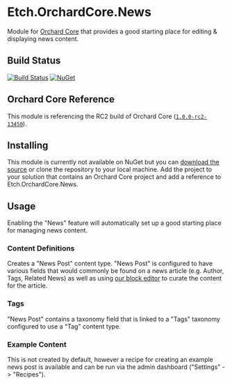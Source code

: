 # Etch.OrchardCore.News

Module for [Orchard Core](https://github.com/OrchardCMS/OrchardCore) that provides a good starting place for editing & displaying news content.

## Build Status

[![Build Status](https://secure.travis-ci.org/etchuk/Etch.OrchardCore.News.png?branch=master)](http://travis-ci.org/etchuk/Etch.OrchardCore.News) [![NuGet](https://img.shields.io/nuget/v/Etch.OrchardCore.News.svg)](https://www.nuget.org/packages/Etch.OrchardCore.News)

## Orchard Core Reference

This module is referencing the RC2 build of Orchard Core ([`1.0.0-rc2-13450`](https://www.nuget.org/packages/OrchardCore.Module.Targets/1.0.0-rc2-13450)).

## Installing

This module is currently not available on NuGet but you can [download the source](https://github.com/etchuk/Etch.OrchardCore.Fields/archive/master.zip) or clone the repository to your local machine. Add the project to your solution that contains an Orchard Core project and add a reference to Etch.OrchardCore.News.

## Usage

Enabling the "News" feature will automatically set up a good starting place for managing news content.

### Content Definitions

Creates a "News Post" content type. "News Post" is configured to have various fields that would commonly be found on a news article (e.g. Author, Tags, Related News) as well as using [our block editor](https://github.com/etchuk/Etch.OrchardCore.Blocks) to curate the content for the article.

### Tags

"News Post" contains a taxonomy field that is linked to a "Tags" taxonomy configured to use a "Tag" content type.

### Example Content

This is not created by default, however a recipe for creating an example news post is available and can be run via the admin dashboard ("Settings" -> "Recipes").